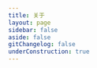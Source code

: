 ```yaml
---
title: 关于
layout: page
sidebar: false
aside: false
gitChangelog: false
underConstruction: true
---
```


<script setup>
import TeamPage from './TeamPage.vue'
</script>
<TeamPage/>
